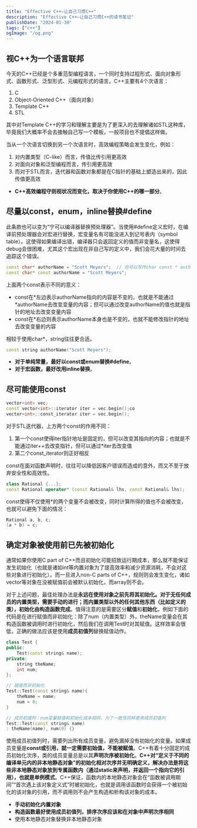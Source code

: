```yaml
---
title: "Effective C++—让自己习惯C++"
description: "Effective C++—让自己习惯C++的读书笔记"
publishDate: "2024-01-30"
tags: ["c++"]
ogImage: "/og.png"
---
```


## 视C++为一个语言联邦

今天的C++已经是个多重范型编程语言，一个同时支持过程形式、面向对象形式、函数形式、泛型形式、元编程形式的语言。C++主要有4个次语言：

1. C
2. Object-Oriented C++（面向对象）
3. Template C++
4. STL

其中对Template C++的学习和理解主要是为了更深入的去理解诸如STL这种库，毕竟我们大概率不会去接触自己写一个模板，一般项目也不提倡这样做。

当从一个次语言切换到另一个次语言时，高效编程策略会发生变化，例如：

1. 对内置类型（C-like）而言，传值比传引用更高效
2. 对面向对象和泛型编程而言，传引用更高效
3. 而对于STL而言，迭代器和函数对象都是在C指针的基础上塑造出来的，因此传值更高效

- **C++高效编程守则视状况而变化，取决于你使用C++的哪一部分**。

## 尽量以const，enum，inline替换#define

此条款也可以变为“宁可以编译器替换预处理器”。当使用#define定义宏时，在编译前预处理器会对宏进行替换，宏变量名有可能没进入到记号表内（symbol table）。这使得如果编译出错，编译器只会返回定义的值而非变量名，这使得debug会很困难，尤其这个宏出现在非自己写的定义中，我们会花大量的时间去追踪这个错误。

```c++
const char* authorName = "Scott Meyers";  // 也可以写作char const * authorName = "Scott Meyers"; 
const char* const authorName = "Scott Meyers";
```

上面两个const表示不同的意义：

- const在*左边表示authorName指向的内容是不变的，也就是不能通过\*authorName去改变变量的内容；但可以通过改变authorName的值也就是指针的地址去改变变量内容
- const在*右边则表示authorName本身也是不变的，也就不能修改指针的地址去改变变量的内容

相较于使用char*，string往往更合适。

```c++
const string authorName("Scott Meyers");
```

- **对于单纯常量，最好以const或enum替换#define**。
- **对于宏函数，最好改用inline替换**。

## 尽可能使用const

```c++
vector<int> vec;
const vector<int>::iterator iter = vec.begin();co
vector<int>::const_iterator iter = vec.begin();
```

对于STL迭代器，上方两个const的作用不同：

1. 第一个const使得iter指针地址是固定的，但可以改变其指向的内容；也就是不能通过iter++去改变指针，但可以通过*iter去改变值
2. 第二个const_iterator则正好相反

const在面对函数声明时，往往可以降低因客户错误而造成的意外，而又不至于放弃安全性和高效性。

```c++
class Rational {...};
const Rational operator* (const Rational& lhs, const Rational& lhs);
```

const使得不仅使用*的两个变量不会被改变，同时计算所得的值也不会被改变，也就可以避免下面的情况：

```c++
Rational a, b, c;
(a * b) = c;
```

## 确定对象被使用前已先被初始化

通常如果你使用C part of C++而且初始化可能招致运行期成本，那么就不能保证发生初始化（也就是诸如int等内置对象为了提高效率和减少资源消耗，不会对这些对象进行初始化）。而一旦进入non-C parts of C++，规则则会发生变化，诸如vector等对象在没被赋值前会被默认初始化，而array则不会。

对于上述问题，最佳处理办法是**永远在使用对象之前先将其初始化。对于无任何成员的内置类型，需要手动的进行；而内置类型以外的任何其他东西（比如定义的类），初始化由构造函数完成**。值得注意的是需要区分**赋值**和**初始化**，例如下面的代码是在进行赋值而非初始化：除了num（内置类型）外，theName变量会在其构造函数被调用时进行初始化，然后我们在调用Test时对其赋值。这样效率会很低，正确的做法应该是使用**成员初值列**替换赋值动作。

```c++
class Test {
public:
    Test(const string& name);
private:
    string theName;
    int num;
};

// 赋值而非初始化
Test::Test(const string& name){
    theName = name;
    num = 0;
}

// 成员初值列：num变量赋值和初始化成本相同，为了一致性同样使用成员初值列
Test::Test(const string& name)
: theName(name), num(0) {}
```

使用成员初值列时，需要列出所有成员变量，避免漏掉没有初始化的变量。如果成员变量是**const或引用，就一定需要初始值，不能被赋值**。C++有着十分固定的成员初始化次序，类的成员变量总是以其**声明次序被初始化**。**C++对“定义于不同的编译单元内的非本地静态对象”的初始化相对次序并无明确定义，解决办法是将这些非本地静态对象放到专属函数内（通过static来声明，并返回一个指向它的引用），也就是单例模式**。C++保证，函数内的本地静态对象会在“函数被调用期间”“首次遇上该对象定义式”时被初始化，也就是调用该函数时会获得一个被初始化的该对象的引用，而不调用则不会产生构造和析构该对象的成本。

- **手动初始化内置对象**
- **构造函数最好使用成员初值列，排序次序应该和在对象中声明次序相同**
- 使用本地静态对象替换非本地静态对象
